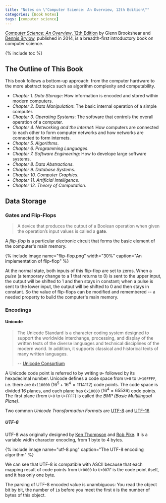 ```yaml
---
title: "Notes on \"Computer Science: An Overview, 12th Edition\""
categories: [Book Notes]
tags: [computer science]
---
```


[*Computer Science: An Overview*, 12th Edition](https://www.pearson.com/us/higher-education/product/Brookshear-Computer-Science-An-Overview-12th-Edition/9780133760064.html) by Glenn Brookshear and [Dennis Brylow](http://www.mscs.mu.edu/~brylow/), published in 2014, is a breadth-first introductory book on computer science.

{% include toc %}

## The Outline of This Book

This book follows a bottom-up approach: from the computer hardware to the more abstract topics such as algorithm complexity and computability.

- *Chapter 1. Data Storage*: How information is encoded and stored within modern computers.
- *Chapter 2. Data Manipulation*: The basic internal operation of a simple computer.
- *Chapter 3. Operating Systems*: The software that controls the overall operation of a computer.
- *Chapter 4. Networking and the Internet*: How computers are connected to each other to form computer networks and how networks are connected to form internets.
- *Chapter 5. Algorithms*.
- *Chapter 6. Programming Languages*.
- *Chapter 7. Software Engineering*: How to develope large software systems.
- *Chapter 8. Data Abstractions*.
- *Chapter 9. Database Systems*.
- *Chapter 10. Computer Graphics*.
- *Chapter 11. Artificial Intelligence*.
- *Chapter 12. Theory of Computation*.

## Data Storage

### Gates and Flip­-Flops

> A device that produces the output of a Boolean operation when given the operation’s input values is called a **gate**.

A *flip-flop* is a particular electronic circuit that forms the basic element of the computer's main memory.

{% include image name="flip-flop.png" width="30%" caption="An implementation of flip-flop" %}

At the normal state, both inputs of this flip-flop are set to zeros. When a *pulse* (a temporary change to a 1 that returns to 0) is sent to the upper input, the output will be shifted to 1 and then stays in constant; when a pulse is sent to the lower input, the output will be shifted to 0 and then stays in constant. So the value of flip-flops can be modified and remembered -- a needed property to build the computer's main memory.

### Encodings

#### Unicode

> The Unicode Standard is a character coding system designed to support the worldwide interchange, processing, and display of the written texts of the diverse languages and technical disciplines of the modern world. In addition, it supports classical and historical texts of many written languages. 
> 
> -- [Unicode Consortium](https://home.unicode.org/)

A Unicode code point is referred to by writing `U+` followed by its hexadecimal number. Unicode defines a code space from `U+0` to `U+10FFFF`, i.e. there are `0x110000` ($16^5 + 16^4 = 1114112$) code points. The code space is divided 16 planes, and each plane has `0x10000` ($16^4 = 65536$) code points. The first plane (from `U+0` to `U+FFFF`) is called the *BMP (Basic Multilingual Plane)*.

Two common *Unicode Transformation Format*s are [UTF-8](https://en.wikipedia.org/wiki/UTF-8) and [UTF-16](https://en.wikipedia.org/wiki/UTF-16).

##### UTF-8

UTF-8 was originally designed by [Ken Thompson](https://en.wikipedia.org/wiki/Ken_Thompson) and [Rob Pike](https://twitter.com/rob_pike). It is a variable width character encoding, from 1 byte to 4 bytes.

{% include image name="utf-8.png" caption="The UTF-8 encoding algorithm" %}

We can see that UTF-8 is compatible with ASCII because that each mapping result of code points from `U+0000` to `U+007F` is the code point itself, and it has only one byte.

The parsing of UTF-8 encoded value is unambiguous: You read the object bit by bit, the number of `1`s before you meet the first `0` is the number of bytes of this object.
